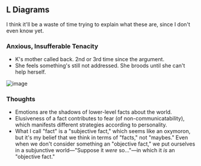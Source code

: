 ## L Diagrams

I think it'll be a waste of time trying to explain what these are, since I don't even know yet.

### Anxious, Insufferable Tenacity

- K's mother called back. 2nd or 3rd time since the argument.
- She feels something's still not addressed. She broods until she can't help herself.

![image](https://user-images.githubusercontent.com/50495866/94227901-9af74780-fec9-11ea-9904-a1e96d145331.png)


### Thoughts

- Emotions are the shadows of lower-level facts about the world.
- Elusiveness of a fact contributes to fear (of non-communicatability), which manifests different strategies according to personality.
- What I call "fact" is a "subjective fact," which seems like an oxymoron, but it's my belief that we think in terms of "facts," not "maybes." Even when we don't consider something an "objective fact," we put ourselves in a subjunctive world—"Suppose it _were_ so..."—in which it _is_ an "objective fact."
